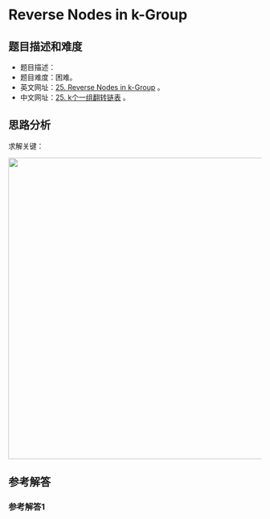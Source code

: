 # Reverse Nodes in k-Group

## 题目描述和难度
+ 题目描述：
+ 题目难度：困难。
+ 英文网址：[25. Reverse Nodes in k-Group](https://leetcode.com/problems/reverse-nodes-in-k-group/description/)  。
+ 中文网址：[25. k个一组翻转链表](https://leetcode-cn.com/problems/reverse-nodes-in-k-group/description/)  。
## 思路分析
求解关键：

<img src="https://liweiwei1419.github.io/images/leetcode-solution/" width="600">

## 参考解答
### 参考解答1

```java

```